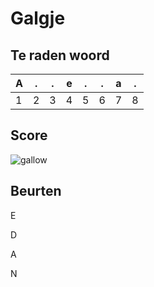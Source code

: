# Galgje

## Te raden woord

| A   | .   | .   | e   | .   | .   | a   | .   |
| --- | --- | --- | --- | --- | --- | --- | --- |
| 1   | 2   | 3   | 4   | 5   | 6   | 7   | 8   |

## Score

![gallow](./images/2.png)

## Beurten

E

D

A

N